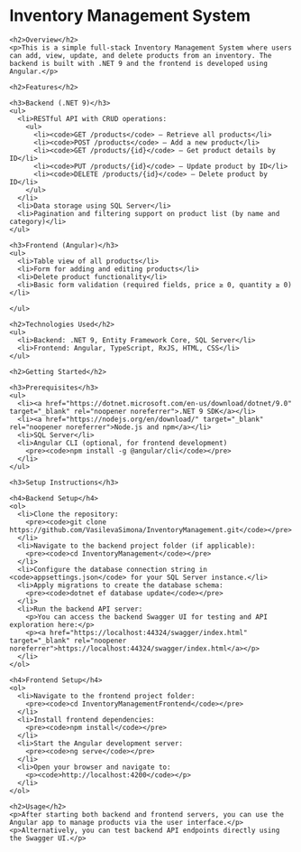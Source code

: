 <!DOCTYPE html>
<html lang="en">
<head>
  <meta charset="UTF-8" />
  <meta name="viewport" content="width=device-width, initial-scale=1" />
  <title>Inventory Management System - README</title>
</head>
<body>
  <div class="container">
    <h1>Inventory Management System</h1>

    <h2>Overview</h2>
    <p>This is a simple full-stack Inventory Management System where users can add, view, update, and delete products from an inventory. The backend is built with .NET 9 and the frontend is developed using Angular.</p>

    <h2>Features</h2>

    <h3>Backend (.NET 9)</h3>
    <ul>
      <li>RESTful API with CRUD operations:
        <ul>
          <li><code>GET /products</code> — Retrieve all products</li>
          <li><code>POST /products</code> — Add a new product</li>
          <li><code>GET /products/{id}</code> — Get product details by ID</li>
          <li><code>PUT /products/{id}</code> — Update product by ID</li>
          <li><code>DELETE /products/{id}</code> — Delete product by ID</li>
        </ul>
      </li>
      <li>Data storage using SQL Server</li>
      <li>Pagination and filtering support on product list (by name and category)</li>
    </ul>

    <h3>Frontend (Angular)</h3>
    <ul>
      <li>Table view of all products</li>
      <li>Form for adding and editing products</li>
      <li>Delete product functionality</li>
      <li>Basic form validation (required fields, price ≥ 0, quantity ≥ 0)</li>
  
    </ul>

    <h2>Technologies Used</h2>
    <ul>
      <li>Backend: .NET 9, Entity Framework Core, SQL Server</li>
      <li>Frontend: Angular, TypeScript, RxJS, HTML, CSS</li>
    </ul>

    <h2>Getting Started</h2>

    <h3>Prerequisites</h3>
    <ul>
      <li><a href="https://dotnet.microsoft.com/en-us/download/dotnet/9.0" target="_blank" rel="noopener noreferrer">.NET 9 SDK</a></li>
      <li><a href="https://nodejs.org/en/download/" target="_blank" rel="noopener noreferrer">Node.js and npm</a></li>
      <li>SQL Server</li>
      <li>Angular CLI (optional, for frontend development)
        <pre><code>npm install -g @angular/cli</code></pre>
      </li>
    </ul>

    <h3>Setup Instructions</h3>

    <h4>Backend Setup</h4>
    <ol>
      <li>Clone the repository:
        <pre><code>git clone https://github.com/VasilevaSimona/InventoryManagement.git</code></pre>
      </li>
      <li>Navigate to the backend project folder (if applicable):
        <pre><code>cd InventoryManagement</code></pre>
      </li>
      <li>Configure the database connection string in <code>appsettings.json</code> for your SQL Server instance.</li>
      <li>Apply migrations to create the database schema:
        <pre><code>dotnet ef database update</code></pre>
      </li>
      <li>Run the backend API server:
        <p>You can access the backend Swagger UI for testing and API exploration here:</p>
        <p><a href="https://localhost:44324/swagger/index.html" target="_blank" rel="noopener noreferrer">https://localhost:44324/swagger/index.html</a></p>
      </li>
    </ol>

    <h4>Frontend Setup</h4>
    <ol>
      <li>Navigate to the frontend project folder:
        <pre><code>cd InventoryManagementFrontend</code></pre>
      </li>
      <li>Install frontend dependencies:
        <pre><code>npm install</code></pre>
      </li>
      <li>Start the Angular development server:
        <pre><code>ng serve</code></pre>
      </li>
      <li>Open your browser and navigate to:
        <p><code>http://localhost:4200</code></p>
      </li>
    </ol>
    
    <h2>Usage</h2>
    <p>After starting both backend and frontend servers, you can use the Angular app to manage products via the user interface.</p>
    <p>Alternatively, you can test backend API endpoints directly using the Swagger UI.</p>

    
  </div>
</body>
</html>
